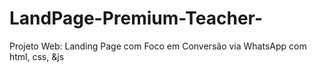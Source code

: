# LandPage-Premium-Teacher-
Projeto Web: Landing Page com Foco em Conversão via WhatsApp com html, css, &amp;js
